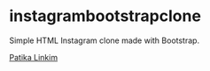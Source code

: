 # instagrambootstrapclone

Simple HTML Instagram clone made with Bootstrap.

[Patika Linkim](https://app.patika.dev/fuujazz)

